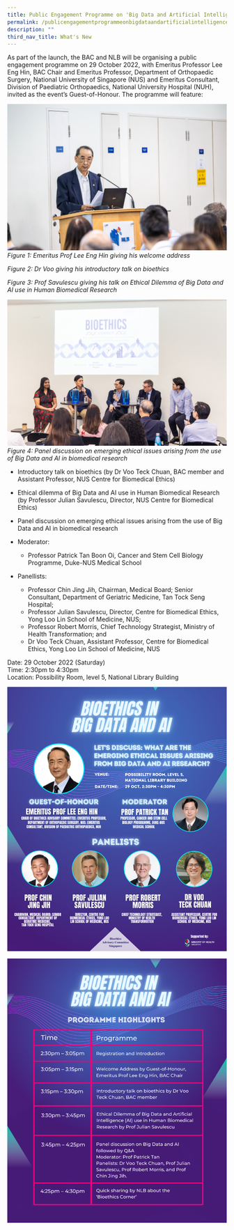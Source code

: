 ```yaml
---
title: Public Engagement Programme on 'Big Data and Artificial Intelligence'
permalink: /publicengagementprogrammeonbigdataandartificialintelligence/
description: ""
third_nav_title: What's New
---
```

As part of the launch, the BAC and NLB will be organising a public engagement programme on 29 October 2022, with Emeritus Professor Lee Eng Hin, BAC Chair and Emeritus Professor, Department of Orthopaedic Surgery, National University of Singapore (NUS) and Emeritus Consultant, Division of Paediatric Orthopaedics, National University Hospital (NUH), invited as the event’s Guest-of-Honour. The programme will feature:

![](/images/Bioethics%20Corner/NLB%20Bioethics%20Corner/1P2A7169.jpg)
*Figure 1: Emeritus Prof Lee Eng Hin giving his welcome address*


*Figure 2: Dr Voo giving his introductory talk on bioethics* 

*Figure 3: Prof Savulescu giving his talk on Ethical Dilemma of Big Data and AI use in Human Biomedical Research*

![](/images/Bioethics%20Corner/NLB%20Bioethics%20Corner/_P8A1100.jpg)
*Figure 4: Panel discussion on emerging ethical issues arising from the use of Big Data and AI in biomedical research*


* Introductory talk on bioethics (by Dr Voo Teck Chuan, BAC member and Assistant Professor, NUS Centre for Biomedical Ethics)

* Ethical dilemma of Big Data and AI use in Human Biomedical Research (by Professor Julian Savulescu, Director, NUS Centre for Biomedical Ethics)

*  Panel discussion on emerging ethical issues arising from the use of Big Data and AI in biomedical research

*  Moderator: 
	*  Professor Patrick Tan Boon Oi, Cancer and Stem Cell Biology Programme, Duke-NUS Medical School<br>
* Panellists:<br> 
	* Professor Chin Jing Jih, Chairman, Medical Board; Senior Consultant, Department of Geriatric Medicine, Tan Tock Seng Hospital;<br>
	* Professor Julian Savulescu, Director, Centre for Biomedical Ethics, Yong Loo Lin School of Medicine, NUS;<br>
	* Professor Robert Morris, Chief Technology Strategist, Ministry of Health Transformation; and<br>
	* Dr Voo Teck Chuan, Assistant Professor, Centre for Biomedical Ethics, Yong Loo Lin School of Medicine, NUS
 




Date: 29 October 2022 (Saturday)<br> 
Time: 2:30pm to 4:30pm<br>
Location: Possibility Room, level 5, National Library Building

![](/images/Bioethics%20Corner/Bioethics%20Corner%20poster.png)

![](/images/Bioethics%20Corner/Bioethics%20Corner%20programme.png)
